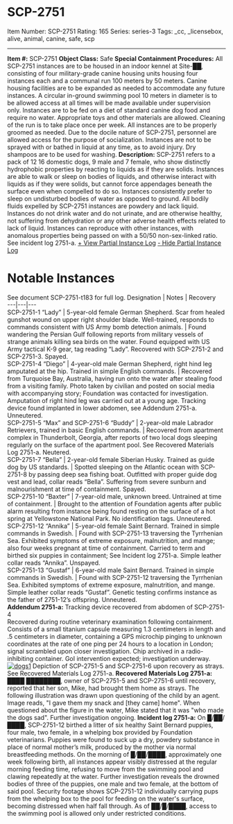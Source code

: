 # SCP-2751
Item Number: SCP-2751
Rating: 165
Series: series-3
Tags: _cc, _licensebox, alive, animal, canine, safe, scp

---

**Item #:** SCP-2751
**Object Class:** Safe
**Special Containment Procedures:** All SCP-2751 instances are to be housed in an indoor kennel at Site-██, consisting of four military-grade canine housing units housing four instances each and a communal run 100 meters by 50 meters. Canine housing facilities are to be expanded as needed to accommodate any future instances. A circular in-ground swimming pool 10 meters in diameter is to be allowed access at all times will be made available under supervision only. Instances are to be fed on a diet of standard canine dog food and require no water. Appropriate toys and other materials are allowed. Cleaning of the run is to take place once per week. All instances are to be properly groomed as needed.
Due to the docile nature of SCP-2751, personnel are allowed access for the purpose of socialization. Instances are not to be sprayed with or bathed in liquid at any time, as to avoid injury. Dry shampoos are to be used for washing.
**Description:** SCP-2751 refers to a pack of 12 16 domestic dogs, 9 male and 7 female, who show distinctly hydrophobic properties by reacting to liquids as if they are solids. Instances are able to walk or sleep on bodies of liquids, and otherwise interact with liquids as if they were solids, but cannot force appendages beneath the surface even when compelled to do so. Instances consistently prefer to sleep on undisturbed bodies of water as opposed to ground. All bodily fluids expelled by SCP-2751 instances are powdery and lack liquid. Instances do not drink water and do not urinate, and are otherwise healthy, not suffering from dehydration or any other adverse health effects related to lack of liquid.
Instances can reproduce with other instances, with anomalous properties being passed on with a 50/50 non-sex-linked ratio. See incident log 2751-a.
[\+ View Partial Instance Log](javascript:;)
[\- Hide Partial Instance Log](javascript:;)
# Notable Instances
See document SCP-2751-t183 for full log.
Designation | Notes | Recovery  
---|---|---  
SCP-2751-1 “Lady” | 5-year-old female German Shepherd. Scar from healed gunshot wound on upper right shoulder blade. Well-trained, responds to commands consistent with US Army bomb detection animals. | Found wandering the Persian Gulf following reports from military vessels of strange animals killing sea birds on the water. Found equipped with US Army tactical K-9 gear, tag reading “Lady”. Recovered with SCP-2751-2 and SCP-2751-3. Spayed.  
SCP-2751-4 “Diego” | 4-year-old male German Shepherd, right hind leg amputated at the hip. Trained in simple English commands. | Recovered from Turquoise Bay, Australia, having run onto the water after stealing food from a visiting family. Photo taken by civilian and posted on social media with accompanying story; Foundation was contacted for investigation. Amputation of right hind leg was carried out at a young age. Tracking device found implanted in lower abdomen, see Addendum 2751-a. Unneutered.  
SCP-2751-5 “Max” and SCP-2751-6 “Buddy” | 2-year-old male Labrador Retrievers, trained in basic English commands. | Recovered from apartment complex in Thunderbolt, Georgia, after reports of two local dogs sleeping regularly on the surface of the apartment pool. See Recovered Materials Log 2751-a. Neutered.  
SCP-2751-7 “Bella” | 2-year-old female Siberian Husky. Trained as guide dog by US standards. | Spotted sleeping on the Atlantic ocean with SCP-2751-8 by passing deep sea fishing boat. Outfitted with proper guide dog vest and lead, collar reads “Bella”. Suffering from severe sunburn and malnourishment at time of containment. Spayed.  
SCP-2751-10 “Baxter” | 7-year-old male, unknown breed. Untrained at time of containment. | Brought to the attention of Foundation agents after public alarm resulting from instance being found resting on the surface of a hot spring at Yellowstone National Park. No identification tags. Unneutered.  
SCP-2751-12 “Annika” | 5-year-old female Saint Bernard. Trained in simple commands in Swedish. | Found with SCP-2751-13 traversing the Tyrrhenian Sea. Exhibited symptoms of extreme exposure, malnutrition, and mange; also four weeks pregnant at time of containment. Carried to term and birthed six puppies in containment; See Incident log 2751-a. Simple leather collar reads “Annika”. Unspayed.  
SCP-2751-13 “Gustaf” | 6-year-old male Saint Bernard. Trained in simple commands in Swedish. | Found with SCP-2751-12 traversing the Tyrrhenian Sea. Exhibited symptoms of extreme exposure, malnutrition, and mange. Simple leather collar reads “Gustaf”. Genetic testing confirms instance as the father of 2751-12’s offspring. Unneutered.  
**Addendum 2751-a:** Tracking device recovered from abdomen of SCP-2751-4  
Recovered during routine veterinary examination following containment. Consists of a small titanium capsule measuring 1.3 centimeters in length and .5 centimeters in diameter, containing a GPS microchip pinging to unknown coordinates at the rate of one ping per 24 hours to a location in London; signal scrambled upon closer investigation. Chip archived in a radio-inhibiting container. GoI intervention expected; investigation underway.
[![dogs1](https://scp-wiki.wdfiles.com/local--resized-images/scp-2751/dogs1/medium.jpg)](https://scp-wiki.wdfiles.com/local--files/scp-2751/dogs1)
Depiction of SCP-2751-5 and SCP-2751-6 upon recovery as strays. See Recovered Materials Log 2751-a.
**Recovered Materials Log 2751-a:**  
████ ████████, owner of SCP-2751-5 and SCP-2751-6 until recovery, reported that her son, Mike, had brought them home as strays. The following illustration was drawn upon questioning of the child by an agent. Image reads, "I gave them my snack and [they came] home". When questioned about the figure in the water, Mike stated that it was "who made the dogs sad". Further investigation ongoing.
**Incident log 2751-a:** On █/██/████, SCP-2751-12 birthed a litter of six healthy Saint Bernard puppies, four male, two female, in a whelping box provided by Foundation veterinarians. Puppies were found to suck up a dry, powdery substance in place of normal mother’s milk, produced by the mother via normal breastfeeding methods.
On the morning of █/██/████, approximately one week following birth, all instances appear visibly distressed at the regular morning feeding time, refusing to move from the swimming pool and clawing repeatedly at the water. Further investigation reveals the drowned bodies of three of the puppies, one male and two female, at the bottom of said pool. Security footage shows SCP-2751-12 individually carrying pups from the whelping box to the pool for feeding on the water's surface, becoming distressed when half fall through. As of ██/█/████, access to the swimming pool is allowed only under restricted conditions.